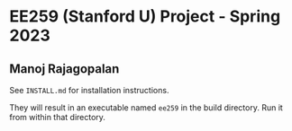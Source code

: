 # EE259 (Stanford U) Project - Spring 2023
## Manoj Rajagopalan

See `INSTALL.md` for installation instructions.

They will result in an executable named `ee259` in the build directory. Run it from within that directory.
